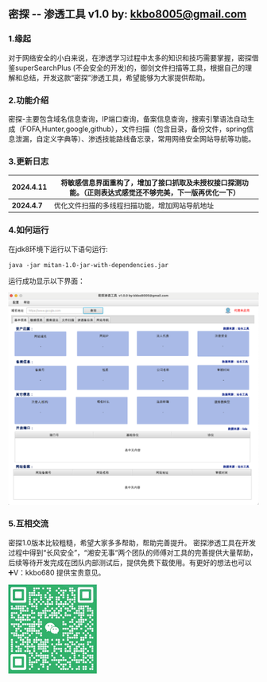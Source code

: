 ## 密探 -- 渗透工具 v1.0     by: kkbo8005@gmail.com

### 1.缘起

  对于网络安全的小白来说，在渗透学习过程中太多的知识和技巧需要掌握，密探借鉴superSearchPlus (不会安全的开发)的，御剑文件扫描等工具，根据自己的理解和总结，开发这款“密探”渗透工具，希望能够为大家提供帮助。

### 2.功能介绍

  密探-主要包含域名信息查询，IP端口查询，备案信息查询，搜索引擎语法自动生成（FOFA,Hunter,google,github），文件扫描（包含目录，备份文件，spring信息泄漏，自定义字典等）、渗透技能路线备忘录，常用网络安全网站导航等功能。

### 3.更新日志

| 2024.4.11    | 将敏感信息界面重构了，增加了接口抓取及未授权接口探测功能。（正则表达式感觉还不够完美，下一版再优化一下） |
| ------------ | ------------------------------------------------------------ |
| **2024.4.7** | 优化文件扫描的多线程扫描功能，增加网站导航地址               |

###  4.如何运行

 在jdk8环境下运行以下语句运行:

```
java -jar mitan-1.0-jar-with-dependencies.jar
```

运行成功显示以下界面：

![image-20240406144653006](Readme.assets/image-20240406144653006.png)

### 5.互相交流

密探1.0版本比较粗糙，希望大家多多帮助，帮助完善提升。 密探渗透工具在开发过程中得到“长风安全”，“湘安无事“两个团队的师傅对工具的完善提供大量帮助，后续等待开发完成在团队内部测试后，提供免费下载使用。有更好的想法也可以➕V：kkbo680  提供宝贵意见。 

![image-20240406180609618](Readme.assets/image-20240406180609618.png)